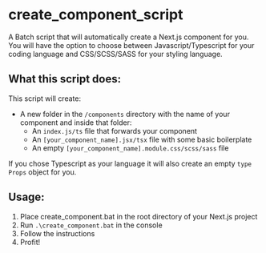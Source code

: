 # create_component_script
A Batch script that will automatically create a Next.js component for you.
You will have the option to choose between Javascript/Typescript for your coding language and CSS/SCSS/SASS for your styling language.

## What this script does:
This script will create:
- A new folder in the `/components` directory with the name of your component and inside that folder:
  - An `index.js/ts` file that forwards your component
  - An `[your_component_name].jsx/tsx` file with some basic boilerplate
  - An empty `[your_component_name].module.css/scss/sass` file 

If you chose Typescript as your language it will also create an empty `type Props` object for you.

## Usage:
1. Place create_component.bat in the root directory of your Next.js project
2. Run `.\create_component.bat` in the console
3. Follow the instructions
4. Profit!
